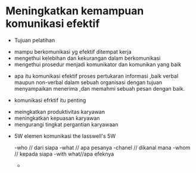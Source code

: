 # Meningkatkan kemampuan komunikasi efektif

* Tujuan pelatihan
- mampu berkomunikasi yg efektif ditempat kerja
- mengethui kelebihan dan kekurangan dalam berkomunikasi
- mengethui prosedur menjadi komunikator dan komunikan yang baik

* apa itu komunikasi efektif 
proses pertukaran informasi ,baik verbal maupun non-verbal dalam sebuah organisasi dengan tujuan menyampaikan menerima ,dan memahmi sebuah pesan dengan baik.

 + komunikasi efrktif itu penting
 - meingkatkan produktivitas karyawan 
 - meningkatkan kepuasan karyawan
 - mengurangi tingkat pergantian karyawaan

 * 5W elemen komunikasi
   the lasswell's 5W

   -who // dari siapa
   -what // apa pesanya
   -chanel // dikanal mana
   -whom // kepada siapa
   -with what//apa efeknya

   * 
